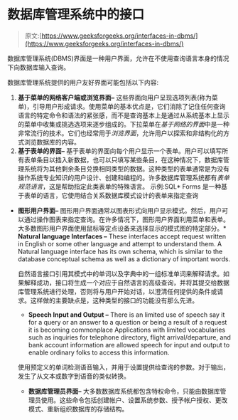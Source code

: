 # 数据库管理系统中的接口

> 原文:[https://www.geeksforgeeks.org/interfaces-in-dbms/](https://www.geeksforgeeks.org/interfaces-in-dbms/)

数据库管理系统(DBMS)界面是一种用户界面，允许在不使用查询语言本身的情况下向数据库输入查询。

数据库管理系统提供的用户友好界面可能包括以下内容:

1.  **基于菜单的网络客户端或浏览界面–**
    这些界面向用户呈现选项列表(称为菜单)，引导用户形成请求。使用菜单的基本优点是，它们消除了记住任何查询语言的特定命令和语法的紧张感，而不是查询基本上是通过从系统基本上显示的菜单中收集或挑选选项来逐步组成的。下拉菜单在*基于网络的界面*中是一种非常流行的技术。它们也经常用于*浏览界面*，允许用户以探索和非结构化的方式浏览数据库的内容。
2.  **基于表单的界面–**
    基于表单的界面向每个用户显示一个表单。用户可以填写所有表单条目以插入新数据，也可以只填写某些条目，在这种情况下，数据库管理系统将为其他剩余条目兑换相同类型的数据。这种类型的表单通常是为没有操作系统专业知识的用户设计、创建和编程的。许多数据库管理系统都有*表单规范语言*，这是帮助指定此类表单的特殊语言。
    示例:SQL* Forms 是一种基于表单的语言，它使用结合关系数据库模式设计的表单来指定查询

*   **图形用户界面–**
    图形用户界面通常以图表形式向用户显示模式。然后，用户可以通过操作图表来指定查询。在许多情况下，图形用户界面利用菜单和表单。大多数图形用户界面使用鼠标等定点设备来选择显示的模式图的特定部分。*   **Natural language Interfaces –**
    These interfaces accept request written in English or some other language and attempt to understand them. A Natural language interface has its own schema, which is similar to the database conceptual schema as well as a dictionary of important words.

    自然语言接口引用其模式中的单词以及字典中的一组标准单词来解释请求。如果解释成功，接口将生成一个对应于自然语言的高级查询，并将其提交给数据库管理系统进行处理，否则将与用户开始对话，以澄清任何提供的条件或请求。这样做的主要缺点是，这种类型的接口的功能没有那么先进。

    *   **Speech Input and Output –**
    There is an limited use of speech say it for a query or an answer to a question or being a result of a request it is becoming commonplace Applications with limited vocabularies such as inquiries for telephone directory, flight arrival/departure, and bank account information are allowed speech for input and output to enable ordinary folks to access this information.

    使用预定义的单词检测语音输入，并用于设置提供给查询的参数。对于输出，发生了从文本或数字到语音的类似转换。

    *   **数据库管理员界面–**
    大多数数据库系统都包含特权命令，只能由数据库管理员使用。这些命令包括创建帐户、设置系统参数、授予帐户授权、更改模式、重新组织数据库的存储结构。